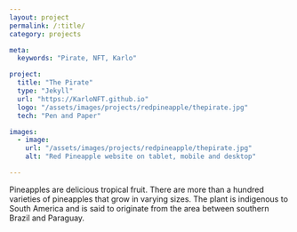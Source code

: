 ```yaml
---
layout: project
permalink: /:title/
category: projects

meta:
  keywords: "Pirate, NFT, Karlo"

project:
  title: "The Pirate"
  type: "Jekyll"
  url: "https://KarloNFT.github.io"
  logo: "/assets/images/projects/redpineapple/thepirate.jpg"
  tech: "Pen and Paper"

images:
  - image:
    url: "/assets/images/projects/redpineapple/thepirate.jpg"
    alt: "Red Pineapple website on tablet, mobile and desktop"

---
```

<p>Pineapples are delicious tropical fruit. There are more than a hundred varieties of pineapples that grow in varying sizes. The plant is indigenous to South America and is said to originate from the area between southern Brazil and Paraguay.</p>
